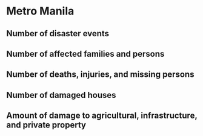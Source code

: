 # Metro Manila

## Number of disaster events


## Number of affected families and persons


## Number of deaths, injuries, and missing persons


## Number of damaged houses


## Amount of damage to agricultural, infrastructure, and private property